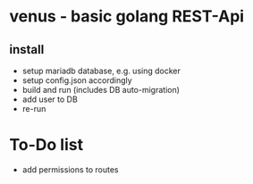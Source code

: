# venus - basic golang REST-Api

## install

- setup mariadb database, e.g. using docker
- setup config.json accordingly
- build and run (includes DB auto-migration)
- add user to DB
- re-run

# To-Do list
- add permissions to routes
